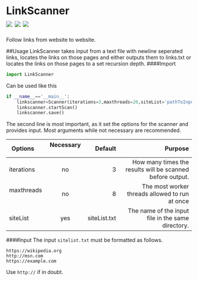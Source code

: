 # LinkScanner <br><img src="https://img.shields.io/github/downloads/themooer1/LinkScanner/total.svg"> <img src="https://img.shields.io/pypi/dm/LinkScanner.svg">  <a href="/to/themooer1"><img src="https://img.shields.io/badge/Say%20Thanks!-🦉-1EAEDB.svg"></a>
Follow links from website to website.

##Usage
LinkScanner takes input from a text file with newline seperated links, locates the links on those pages and either outputs them to links.txt or locates the links on those pages to a set recursion depth.
####Import
```python
import LinkScanner
```
Can be used like this
```python
if __name__=='__main__':
    linkscanner=Scanner(iterations=3,maxthreads=20,siteList='pathToInputLinks.txt')
    linkscanner.startScan()
    linkscanner.save()
```
The second line is most important, as it set the options for the scanner and provides input.  Most arguments while not necessary are recommended.

| Options       | Necessary     | Default| Purpose|
| ------------- |:-------------:| ------:|-------------------:|
| iterations    | no |3|How many times the results will be scanned before output.|
| maxthreads    | no |8|The most worker threads allowed to run at once|
| siteList |yes|siteList.txt|The name of the input file in the same directory.|

####Input
The input `sitelist.txt` must be formatted as follows.
```
https://wikipedia.org
http://msn.com
https://example.com
```
Use `http://` if in doubt.
